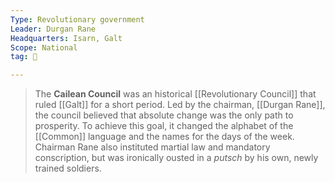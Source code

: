 ```yaml
---
Type: Revolutionary government
Leader: Durgan Rane
Headquarters: Isarn, Galt
Scope: National
tag: 👥

---
```


> The **Cailean Council** was an historical [[Revolutionary Council]] that ruled [[Galt]] for a short period. Led by the chairman, [[Durgan Rane]], the council believed that absolute change was the only path to prosperity. To achieve this goal, it changed the alphabet of the [[Common]] language and the names for the days of the week. Chairman Rane also instituted martial law and mandatory conscription, but was ironically ousted in a *putsch* by his own, newly trained soldiers.







